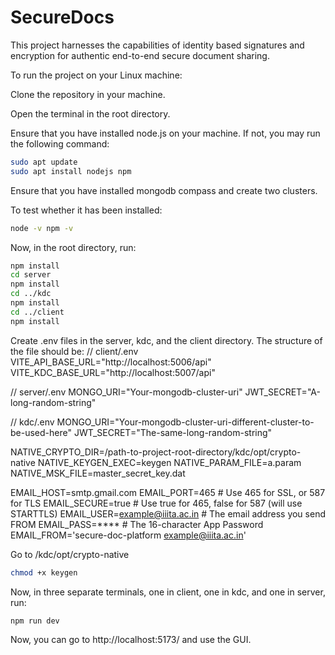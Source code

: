 # SecureDocs
This project harnesses the capabilities of identity based signatures and encryption for authentic end-to-end secure document sharing.

To run the project on your Linux machine:

Clone the repository in your machine.

Open the terminal in the root directory.

Ensure that you have installed node.js on your machine. If not, you may run the following command:
```bash
sudo apt update
sudo apt install nodejs npm
```

Ensure that you have installed mongodb compass and create two clusters.

To test whether it has been installed:
```bash
node -v npm -v
```

Now, in the root directory, run:
```bash
npm install
cd server
npm install
cd ../kdc
npm install
cd ../client
npm install
```

Create .env files in the server, kdc, and the client directory. The structure of the file should be:
// client/.env
VITE_API_BASE_URL="http://localhost:5006/api"
VITE_KDC_BASE_URL="http://localhost:5007/api"

// server/.env
MONGO_URI="Your-mongodb-cluster-uri"
JWT_SECRET="A-long-random-string"

// kdc/.env
MONGO_URI="Your-mongodb-cluster-uri-different-cluster-to-be-used-here"
JWT_SECRET="The-same-long-random-string"

NATIVE_CRYPTO_DIR=/path-to-project-root-directory/kdc/opt/crypto-native
NATIVE_KEYGEN_EXEC=keygen
NATIVE_PARAM_FILE=a.param
NATIVE_MSK_FILE=master_secret_key.dat

EMAIL_HOST=smtp.gmail.com
EMAIL_PORT=465 # Use 465 for SSL, or 587 for TLS
EMAIL_SECURE=true # Use true for 465, false for 587 (will use STARTTLS)
EMAIL_USER=example@iiita.ac.in # The email address you send FROM
EMAIL_PASS=**** # The 16-character App Password
EMAIL_FROM='secure-doc-platform example@iiita.ac.in'

Go to /kdc/opt/crypto-native
```bash
chmod +x keygen
```

Now, in three separate terminals, one in client, one in kdc, and one in server, run:
```bash
npm run dev
```

Now, you can go to http://localhost:5173/ and use the GUI.
